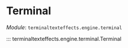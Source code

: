 # Terminal

*Module*: `terminaltexteffects.engine.terminal`

::: terminaltexteffects.engine.terminal.Terminal
